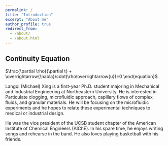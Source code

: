 ```yaml
---
permalink: /
title: "Introduction"
excerpt: "About me"
author_profile: true
redirect_from: 
  - /about/
  - /about.html
---
```

## Continuity Equation
$`\frac{\partial \rho}{\partial t} + \overrightarrow{\nabla}\cdot(\rho\overrightarrow{u})=0 \end{equation}`$

Langqi (Michael) Xing is a first-year Ph.D. student majoring in Mechanical and 
Industrial Engineering at Northeastern University. He is interested in Particulate 
clogging, microfluidic approach, capillary flows of complex fluids, and granular 
materials. He will be focusing on the microfluidic experiments 
and he hopes to relate these experimental techniques to medical or industrial design.

He was the vice president of the UCSB student chapter of the American Institute of 
Chemical Engineers (AIChE). In his spare time, he enjoys writing songs and rehearse 
in the band. He also loves playing basketball with his friends.